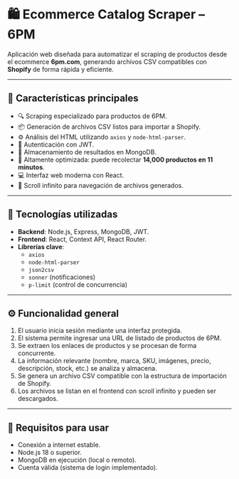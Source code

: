 # 🛍️ Ecommerce Catalog Scraper – 6PM

Aplicación web diseñada para automatizar el scraping de productos desde el ecommerce **6pm.com**, generando archivos CSV compatibles con **Shopify** de forma rápida y eficiente.

---

## 🚀 Características principales

- 🔍 Scraping especializado para productos de 6PM.
- 📦 Generación de archivos CSV listos para importar a Shopify.
- ⚙️ Análisis del HTML utilizando `axios` y `node-html-parser`.
- 🔐 Autenticación con JWT.
- 📁 Almacenamiento de resultados en MongoDB.
- 🧠 Altamente optimizada: puede recolectar **14,000 productos en 11 minutos**.
- 💻 Interfaz web moderna con React.
- 🔄 Scroll infinito para navegación de archivos generados.

---

## 🧰 Tecnologías utilizadas

- **Backend**: Node.js, Express, MongoDB, JWT.
- **Frontend**: React, Context API, React Router.
- **Librerías clave**:
  - `axios`
  - `node-html-parser`
  - `json2csv`
  - `sonner` (notificaciones)
  - `p-limit` (control de concurrencia)

---

## ⚙️ Funcionalidad general

1. El usuario inicia sesión mediante una interfaz protegida.
2. El sistema permite ingresar una URL de listado de productos de 6PM.
3. Se extraen los enlaces de productos y se procesan de forma concurrente.
4. La información relevante (nombre, marca, SKU, imágenes, precio, descripción, stock, etc.) se analiza y almacena.
5. Se genera un archivo CSV compatible con la estructura de importación de Shopify.
6. Los archivos se listan en el frontend con scroll infinito y pueden ser descargados.

---

## 📄 Requisitos para usar

- Conexión a internet estable.
- Node.js 18 o superior.
- MongoDB en ejecución (local o remoto).
- Cuenta válida (sistema de login implementado).


